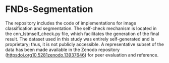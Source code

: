 # FNDs-Segmentation
The repository includes the code of implementations for image classification and segmentation. The self-check mechanism is located in the cnn_lstmself_check.py file, which facilitates the generation of the final result. 
The dataset used in this study was entirely self-generated and is proprietary; thus, it is not publicly accessible. A representative subset of the data has been made available in the Zenodo repository ([httpsdoi.org10.5281zenodo.13937646](https://zenodo.org/records/13937646)) for peer evaluation and reference.

